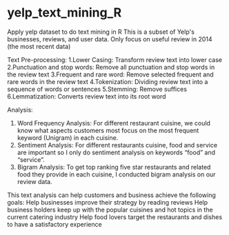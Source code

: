 # yelp_text_mining_R

Apply yelp dataset to do text mining in R
This is a subset of Yelp's businesses, reviews, and user data.
Only focus on useful review in 2014 (the most recent data)


Text Pre-processing:
1.Lower Casing: Transform review text into lower case
2.Punctuation and stop words: Remove all punctuation and stop words in the review text 
3.Frequent and rare word: Remove selected frequent and rare words in the review text 
4.Tokenization: Dividing review text  into a sequence of words or sentences
5.Stemming: Remove suffices
6.Lemmatization: Converts review text  into its root word


Analysis:
1. Word Frequency Analysis: 
  For different restaurant cuisine, we could know what aspects customers most focus on the most frequent keyword (Unigram) in each cuisine.
2. Sentiment Analysis: 
  For different restaurants cuisine, food and service are important so I only do sentiment analysis on keywords “food” and “service”.
3. Bigram Analysis: 
  To get top ranking five star restaurants and related food they provide in each cuisine, I conducted bigram analysis on our review data.
  
This text analysis can help customers and business achieve the following goals:
Help businesses improve their strategy by reading reviews
Help business holders keep up with the popular cuisines and hot topics in the current catering industry
Help  food lovers target the restaurants and dishes to have a satisfactory experience
